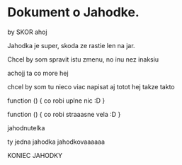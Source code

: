 # Dokument o Jahodke.
by SKOR ahoj



Jahodka je super, skoda ze rastie len na jar.

Chcel by som spravit istu zmenu, no inu nez inaksiu



achojj ta co more hej


chcel by som tu nieco viac napisat
aj totot hej
takze takto

function () {
    co robi uplne nic :D
}

function () {
    co robi straaasne vela :D 
}

jahodnutelka


ty jedna jahodka jahodkovaaaaaa

KONIEC JAHODKY
